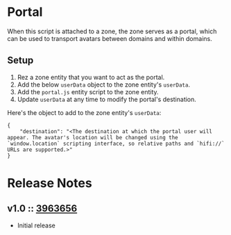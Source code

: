# Portal
When this script is attached to a zone, the zone serves as a portal, which can be used to transport avatars between domains and within domains.

## Setup
1. Rez a zone entity that you want to act as the portal.
2. Add the below `userData` object to the zone entity's `userData`.
3. Add the `portal.js` entity script to the zone entity.
4. Update `userData` at any time to modify the portal's destination.

Here's the object to add to the zone entity's `userData`:
```
{
    "destination": "<The destination at which the portal user will appear. The avatar's location will be changed using the `window.location` scripting interface, so relative paths and `hifi://` URLs are supported.>"
}
```

# Release Notes
## v1.0 :: [3963656](https://github.com/highfidelity/hifi-content/commit/3963656)
- Initial release